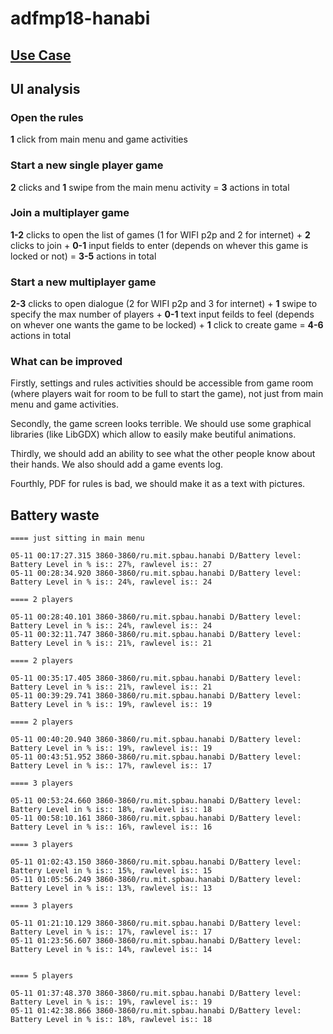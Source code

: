 # adfmp18-hanabi

## [Use Case](https://docs.google.com/document/d/1q9iMniDn_P9BYeRMWgg-3JFajvIzjrDRyh-nXqjIYyw/edit)

## UI analysis

### Open the rules

**1** click from main menu and game activities

### Start a new single player game

**2** clicks and **1** swipe from the main menu activity = **3** actions in total

### Join a multiplayer game

**1-2** clicks to open the list of games (1 for WIFI p2p and 2 for internet) + **2** clicks to join + **0-1** input fields to enter (depends on whever this game is locked or not) = **3-5** actions in total

### Start a new multiplayer game

**2-3** clicks to open dialogue (2 for WIFI p2p and 3 for internet) + **1** swipe to specify the max number of players + **0-1** text input feilds to feel (depends on whever one wants the game to be locked) + **1** click to create game = **4-6** actions in total

### What can be improved

Firstly, settings and rules activities should be accessible from game room (where players wait for room to be full to start the game), not just from main menu and game activities.

Secondly, the game screen looks terrible. We should use some graphical libraries (like LibGDX) which allow to easily make beutiful animations.

Thirdly, we should add an ability to see what the other people know about their hands. We also should add a game events log.

Fourthly, PDF for rules is bad, we should make it as a text with pictures.

## Battery waste

```
==== just sitting in main menu

05-11 00:17:27.315 3860-3860/ru.mit.spbau.hanabi D/Battery level: Battery Level in % is:: 27%, rawlevel is:: 27
05-11 00:28:34.920 3860-3860/ru.mit.spbau.hanabi D/Battery level: Battery Level in % is:: 24%, rawlevel is:: 24

==== 2 players

05-11 00:28:40.101 3860-3860/ru.mit.spbau.hanabi D/Battery level: Battery Level in % is:: 24%, rawlevel is:: 24
05-11 00:32:11.747 3860-3860/ru.mit.spbau.hanabi D/Battery level: Battery Level in % is:: 21%, rawlevel is:: 21

==== 2 players

05-11 00:35:17.405 3860-3860/ru.mit.spbau.hanabi D/Battery level: Battery Level in % is:: 21%, rawlevel is:: 21
05-11 00:39:29.741 3860-3860/ru.mit.spbau.hanabi D/Battery level: Battery Level in % is:: 19%, rawlevel is:: 19

==== 2 players

05-11 00:40:20.940 3860-3860/ru.mit.spbau.hanabi D/Battery level: Battery Level in % is:: 19%, rawlevel is:: 19
05-11 00:43:51.952 3860-3860/ru.mit.spbau.hanabi D/Battery level: Battery Level in % is:: 17%, rawlevel is:: 17

==== 3 players

05-11 00:53:24.660 3860-3860/ru.mit.spbau.hanabi D/Battery level: Battery Level in % is:: 18%, rawlevel is:: 18
05-11 00:58:10.161 3860-3860/ru.mit.spbau.hanabi D/Battery level: Battery Level in % is:: 16%, rawlevel is:: 16

==== 3 players

05-11 01:02:43.150 3860-3860/ru.mit.spbau.hanabi D/Battery level: Battery Level in % is:: 15%, rawlevel is:: 15
05-11 01:05:56.249 3860-3860/ru.mit.spbau.hanabi D/Battery level: Battery Level in % is:: 13%, rawlevel is:: 13

==== 3 players

05-11 01:21:10.129 3860-3860/ru.mit.spbau.hanabi D/Battery level: Battery Level in % is:: 17%, rawlevel is:: 17
05-11 01:23:56.607 3860-3860/ru.mit.spbau.hanabi D/Battery level: Battery Level in % is:: 14%, rawlevel is:: 14


==== 5 players

05-11 01:37:48.370 3860-3860/ru.mit.spbau.hanabi D/Battery level: Battery Level in % is:: 19%, rawlevel is:: 19
05-11 01:42:38.866 3860-3860/ru.mit.spbau.hanabi D/Battery level: Battery Level in % is:: 18%, rawlevel is:: 18
```
